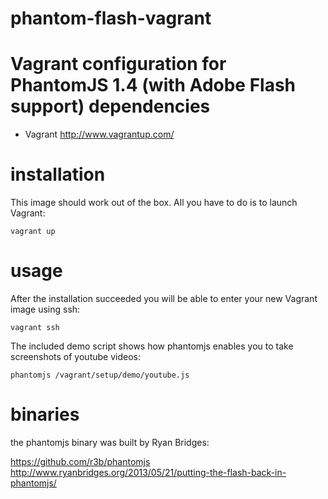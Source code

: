phantom-flash-vagrant
=====================

Vagrant configuration for PhantomJS 1.4 (with Adobe Flash support)
dependencies
=====================

* Vagrant http://www.vagrantup.com/

installation
=====================

This image should work out of the box.
All you have to do is to launch Vagrant:

```Shell
vagrant up
```

usage
=====================

After the installation succeeded you will be able to enter your new Vagrant image using ssh:

```Shell
vagrant ssh
```

The included demo script shows how phantomjs enables you to take screenshots of youtube videos:

```Shell
phantomjs /vagrant/setup/demo/youtube.js
```

binaries
=====================

the phantomjs binary was built by Ryan Bridges:

https://github.com/r3b/phantomjs
http://www.ryanbridges.org/2013/05/21/putting-the-flash-back-in-phantomjs/